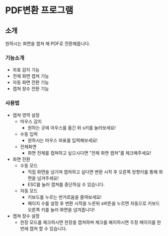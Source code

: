 # PDF변환 프로그램
## 소개
원하시는 화면을 캡쳐 해 PDF로 전환해줍니다.
### 기능소개
  - 좌표 감지 기능
  - 전체 화면 캡쳐 기능
  - 자동 화면 전환 기능
  - 캡쳐 장수 전환 기능

### 사용법
  - 캡쳐 영역 설정
    - 마우스 감지
      - 원하는 곳에 마우스를 옮긴 뒤 s키를 눌러보세요!
    - 수동 입력
      - 원하시는 마우스 좌표를 입력해보세요!
    - 전체화면
      - 화면 전체를 캡쳐하고 싶으시다면 "전체 화면 캡쳐"를 체크해주세요!
  - 화면 전환
    - 수동 모드
      - 직접 화면을 넘기며 캡쳐하고 싶다면 변환 시작 후 오른쪽 방향키를 통해 화면을 넘겨주세요!
      - ESC를 눌러 캡쳐를 중단하실 수 있습니다.
    - 자동 모드
      - 키보드를 누르는 번거로움을 줄여보세요!
      - 페이지 수를 설정 후 변환 시작을 누른뒤 s버튼을 누르면 자동으로 키보드 오른쪽 키를 눌러 화면을 넘겨줍니다!
  - 캡쳐 장수 설정
    - 한장 모드를 체크하시면 한장을 캡쳐하며 체크를 해지하시면 두장 페이지를 한번에 캡쳐 할 수 있습니다.
